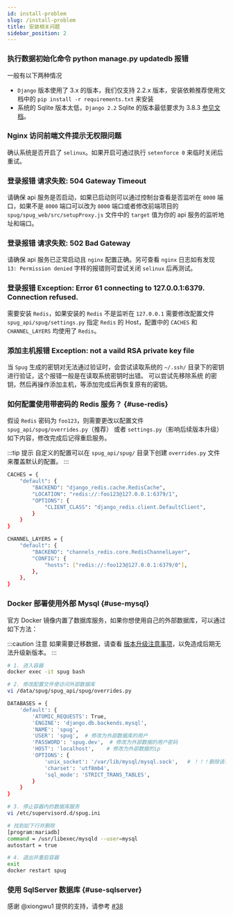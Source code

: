 ```yaml
---
id: install-problem
slug: /install-problem
title: 安装相关问题
sidebar_position: 2
---
```


### 执行数据初始化命令 python manage.py updatedb 报错
一般有以下两种情况
    
- `Django` 版本使用了 3.x 的版本，我们仅支持 2.2.x 版本，安装依赖推荐使用文档中的 `pip install -r requirements.txt` 来安装
- 系统的 Sqlite 版本太低，`Django 2.2` Sqlite 的版本最低要求为 3.8.3 [参见文档](https://docs.djangoproject.com/en/2.2/releases/2.2/)。

### Nginx 访问前端文件提示无权限问题
确认系统是否开启了 `selinux`。如果开启可通过执行 `setenforce 0` 来临时关闭后重试。
 
### 登录报错 请求失败: 504 Gateway Timeout
请确保 api 服务是否启动，如果已启动则可以通过控制台查看是否监听在 `8000` 端口，如果不是 `8000` 端口可以改为 `8000` 端口或者修改前端项目的
`spug/spug_web/src/setupProxy.js` 文件中的 `target` 值为你的 api 服务的监听地址和端口。

### 登录报错 请求失败: 502 Bad Gateway
请确保 api 服务已正常启动且 `nginx` 配置正确。另可查看 `nginx` 日志如有发现 `13: Permission denied` 字样的报错则可尝试关闭 `selinux` 后再测试。

### 登录报错 Exception: Error 61 connecting to 127.0.0.1:6379. Connection refused.
需要安装 `Redis`，如果安装的 `Redis` 不是监听在 `127.0.0.1` 需要修改配置文件 `spug_api/spug/settings.py`
指定 `Redis` 的 Host，配置中的 `CACHES` 和 `CHANNEL_LAYERS` 均使用了 `Redis`。

### 添加主机报错 Exception: not a vaild RSA private key file
当 `Spug` 生成的密钥对无法通过验证时，会尝试读取系统的 `~/.ssh/` 目录下的密钥进行验证，这个报错一般是在读取系统密钥时出错。 可以尝试先移除系统
的密钥，然后再操作添加主机，等添加完成后再恢复原有的密钥。

### 如何配置使用带密码的 Redis 服务？ {#use-redis}
假设 `Redis` 密码为 `foo123`，则需要更改以配置文件 `spug_api/spug/overrides.py`（推荐） 或者 `settings.py`（影响后续版本升级） 如下内容，修改完成后记得重启服务。

:::tip 提示
 自定义的配置可以在 `spug_api/spug/` 目录下创建 `overrides.py` 文件来覆盖默认的配置。
:::

```bash title="vi spug_api/spug/overrides.py"
CACHES = {
    "default": {
        "BACKEND": "django_redis.cache.RedisCache",
        "LOCATION": "redis://:foo123@127.0.0.1:6379/1",
        "OPTIONS": {
            "CLIENT_CLASS": "django_redis.client.DefaultClient",
        }
    }
}

CHANNEL_LAYERS = {
    "default": {
        "BACKEND": "channels_redis.core.RedisChannelLayer",
        "CONFIG": {
            "hosts": ["redis://:foo123@127.0.0.1:6379/0"],
        },
    },
}
```

### Docker 部署使用外部 Mysql {#use-mysql}
官方 Docker 镜像内置了数据库服务，如果你想使用自己的外部数据库，可以通过如下方法：

:::caution 注意
如果需要迁移数据，请查看 [版本升级注意事项](/docs/update-version)，以免造成后期无法升级新版本。
:::

```bash
# 1. 进入容器
docker exec -it spug bash

# 2. 修改配置文件使访问外部数据库
vi /data/spug/spug_api/spug/overrides.py

DATABASES = {
    'default': {
        'ATOMIC_REQUESTS': True,
        'ENGINE': 'django.db.backends.mysql',
        'NAME': 'spug',
        'USER': 'spug',  # 修改为外部数据库的用户
        'PASSWORD': 'spug.dev',  # 修改为外部数据的用户密码
        'HOST': 'localhost',    # 修改为外部数据的ip
        'OPTIONS': {
            'unix_socket': '/var/lib/mysql/mysql.sock',   # ！！！删除该行
            'charset': 'utf8mb4',
            'sql_mode': 'STRICT_TRANS_TABLES',
        }
    }
}

# 3. 停止容器内的数据库服务
vi /etc/supervisord.d/spug.ini

# 找到如下行并删除
[program:mariadb]
command = /usr/libexec/mysqld --user=mysql
autostart = true

# 4. 退出并重启容器
exit
docker restart spug
```

### 使用 SqlServer 数据库 {#use-sqlserver}
感谢 @xiongwu1 提供的支持，请参考 [#38](https://github.com/openspug/spug/issues/38)
